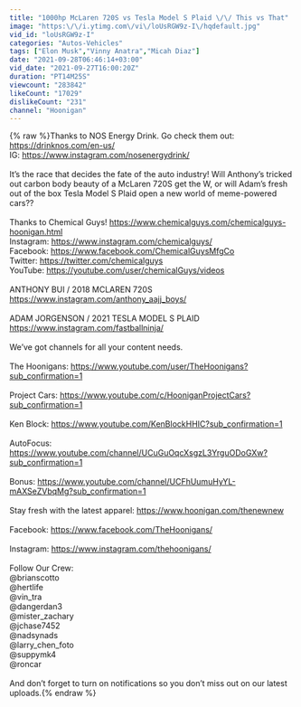 ```yaml
---
title: "1000hp McLaren 720S vs Tesla Model S Plaid \/\/ This vs That"
image: "https:\/\/i.ytimg.com\/vi\/loUsRGW9z-I\/hqdefault.jpg"
vid_id: "loUsRGW9z-I"
categories: "Autos-Vehicles"
tags: ["Elon Musk","Vinny Anatra","Micah Diaz"]
date: "2021-09-28T06:46:14+03:00"
vid_date: "2021-09-27T16:00:20Z"
duration: "PT14M25S"
viewcount: "283842"
likeCount: "17029"
dislikeCount: "231"
channel: "Hoonigan"
---
```

{% raw %}Thanks to NOS Energy Drink. Go check them out: <a rel="nofollow" target="blank" href="https://drinknos.com/en-us/">https://drinknos.com/en-us/</a><br />IG: <a rel="nofollow" target="blank" href="https://www.instagram.com/nosenergydrink/">https://www.instagram.com/nosenergydrink/</a><br /><br />It’s the race that decides the fate of the auto industry! Will Anthony’s tricked out carbon body beauty of a McLaren 720S get the W, or will Adam’s fresh out of the box Tesla Model S Plaid open a new world of meme-powered cars??<br /><br />Thanks to Chemical Guys! <a rel="nofollow" target="blank" href="https://www.chemicalguys.com/chemicalguys-hoonigan.html">https://www.chemicalguys.com/chemicalguys-hoonigan.html</a><br />Instagram: <a rel="nofollow" target="blank" href="https://www.instagram.com/chemicalguys/">https://www.instagram.com/chemicalguys/</a><br />Facebook: <a rel="nofollow" target="blank" href="https://www.facebook.com/ChemicalGuysMfgCo">https://www.facebook.com/ChemicalGuysMfgCo</a><br />Twitter: <a rel="nofollow" target="blank" href="https://twitter.com/chemicalguys">https://twitter.com/chemicalguys</a><br />YouTube: <a rel="nofollow" target="blank" href="https://youtube.com/user/chemicalGuys/videos">https://youtube.com/user/chemicalGuys/videos</a><br /><br />ANTHONY BUI / 2018 MCLAREN 720S<br /><a rel="nofollow" target="blank" href="https://www.instagram.com/anthony_aajj_boys/">https://www.instagram.com/anthony_aajj_boys/</a><br /><br />ADAM JORGENSON / 2021 TESLA MODEL S PLAID<br /><a rel="nofollow" target="blank" href="https://www.instagram.com/fastballninja/">https://www.instagram.com/fastballninja/</a><br /><br />We’ve got channels for all your content needs. <br /> <br />The Hoonigans: <a rel="nofollow" target="blank" href="https://www.youtube.com/user/TheHoonigans?sub_confirmation=1">https://www.youtube.com/user/TheHoonigans?sub_confirmation=1</a><br /> <br />Project Cars: <a rel="nofollow" target="blank" href="https://www.youtube.com/c/HooniganProjectCars?sub_confirmation=1">https://www.youtube.com/c/HooniganProjectCars?sub_confirmation=1</a><br /> <br />Ken Block: <a rel="nofollow" target="blank" href="https://www.youtube.com/KenBlockHHIC?sub_confirmation=1">https://www.youtube.com/KenBlockHHIC?sub_confirmation=1</a><br /> <br />AutoFocus: <a rel="nofollow" target="blank" href="https://www.youtube.com/channel/UCuGuOqcXsgzL3YrguODoGXw?sub_confirmation=1">https://www.youtube.com/channel/UCuGuOqcXsgzL3YrguODoGXw?sub_confirmation=1</a><br /> <br />Bonus: <a rel="nofollow" target="blank" href="https://www.youtube.com/channel/UCFhUumuHyYL-mAXSeZVbqMg?sub_confirmation=1">https://www.youtube.com/channel/UCFhUumuHyYL-mAXSeZVbqMg?sub_confirmation=1</a><br /> <br />Stay fresh with the latest apparel: <a rel="nofollow" target="blank" href="https://www.hoonigan.com/thenewnew">https://www.hoonigan.com/thenewnew</a><br /> <br />Facebook: <a rel="nofollow" target="blank" href="https://www.facebook.com/TheHoonigans/">https://www.facebook.com/TheHoonigans/</a><br /> <br />Instagram: <a rel="nofollow" target="blank" href="https://www.instagram.com/thehoonigans/">https://www.instagram.com/thehoonigans/</a><br /> <br />Follow Our Crew:<br />@brianscotto<br />@hertlife<br />@vin_tra<br />@dangerdan3<br />@mister_zachary<br />@jchase7452<br />@nadsynads<br />@larry_chen_foto<br />@suppymk4<br />@roncar<br /> <br />And don’t forget to turn on notifications so you don’t miss out on our latest uploads.{% endraw %}
